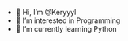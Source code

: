 - 👋 Hi, I’m @Keryyyl
- 👀 I’m interested in Programming
- 🌱 I’m currently learning Python 

<!---
Keryyyl/Keryyyl is a ✨ special ✨ repository because its `README.md` (this file) appears on your GitHub profile.
You can click the Preview link to take a look at your changes.
--->
